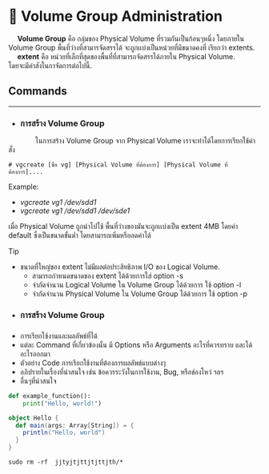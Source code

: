 # 🔧 Volume Group Administration
&emsp; **Volume Group**
คือ กลุ่มของ Physical Volume ที่รวมกันเป็นก้อนๆหนึ่ง โดยภายใน Volume Group พื้นที่ว่างที่สามารจัดสรรได้
จะถูกเเบ่งเป็นหน่วยที่มีขนาดคงที่ เรียกว่า extents. </br>
&emsp; **extent** คือ หน่วยที่เล็กที่สุดของพื้นที่ที่สามารถจัดสรรได้ภายใน Physical Volume. </br>
โดยจะมีคำสังในกาจัดการต่อไปนี้. </br>

[//]: # ([![IMAGE ALT TEXT HERE]&#40;https://img.youtube.com/vi/YOUTUBE_VIDEO_ID_HERE/0.jpg&#41;]&#40;https://youtu.be/dQw4w9WgXcQ?si=vB-JQ1_cXYx51HBb&#41;)

## Commands
<hr>

- ### การสร้าง Volume Group
&emsp; &emsp; &emsp; ในการสร้าง Volume Group จาก Physical Volume เราจะทำได้โดยการเรียกใช้คำสั่ง

    # vgcreate [ชื่อ vg] [Physical Volume ที่ต้องการ] [Physical Volume ที่ต้องการ]....

Example:
- _vgcreate vg1 /dev/sdd1_
- _vgcreate vg1 /dev/sdd1 /dev/sde1_

เมื่อ Physical Volume ถูกนำไปใช้ พื้นที่ว่างของมันจะถูกเเบ่งเป็น extent 4MB โดยค่า default ซึ่งเป็นขนาดขั้นต่ำ โดยสามารถเพิ่มหรือลดค่าได้
> [!TIP]
> - ขนาดที่ใหญ่ของ extent ไม่มีผลต่อประสิทธิภาพ I/O ของ Logical Volume.
>   - สามารถกำหนดขนาดของ extent ได้ด้วยการใส่ option -s
>   - จำกัดจำนวน Logical Volume ใน Volume Group ได้ด้วยการ ใช้ option -l
>   - จำกัดจำนวน Physical Volume ใน Volume Group ได้ด้วยการ ใช้ option -p
> 
- ### การสร้าง Volume Group


###
- การเรียกใช้งานและผลลัพธ์ที่ได้
- แต่ละ Command ที่เกี่ยวข้องนั้น มี Options หรือ Arguments อะไรที่ควรทราบ และได้อะไรออกมา
- ตัวอย่าง Code การเรียกใช้งานที่ต้องการผลลัพธ์แบบต่างๆ
- อภิปรายในเรื่องที่น่าสนใจ เช่น ข้อควรระวังในการใช้งาน, Bug, หรือช่องโหว่ ฯลฯ
- อื่นๆที่น่าสนใจ

[//]: # (<p style='color:red'>This is some red text.</p>)




```python
def example_function():
    print("Hello, world!")
```

```scala
object Hello {
  def main(args: Array[String]) = {
    println("Hello, world")
  }
}
```

```Unix
sudo rm -rf  jjtyjtjttjtjttjth/*
```